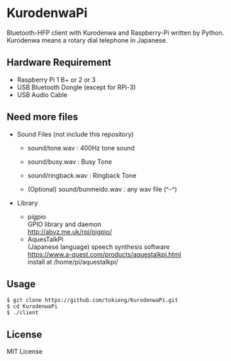 # KurodenwaPi
Bluetooth-HFP client with Kurodenwa and Raspberry-Pi written by Python. Kurodenwa means a rotary dial telephone in Japanese.  

## Hardware Requirement
* Raspberry Pi 1 B+ or 2 or 3
* USB Bluetooth Dongle (except for RPi-3)
* USB Audio Cable

## Need more files
* Sound Files (not include this repository)
  * sound/tone.wav     : 400Hz tone sound
  * sound/busy.wav     : Busy Tone
  * sound/ringback.wav : Ringback Tone

  * (Optional)
  sound/bunmeido.wav   : any wav file (^-^)

* Library
  * pigpio  
    GPIO library and daemon  
    http://abyz.me.uk/rpi/pigpio/  
  * AquesTalkPi  
    (Japanese language) speech synthesis software  
    https://www.a-quest.com/products/aquestalkpi.html  
    install at /home/pi/aquestalkpi/  

## Usage
`$ git clone https://github.com/tokieng/KurodenwaPi.git`  
`$ cd KurodenwaPi`  
`$ ./client`

## License
MIT License
